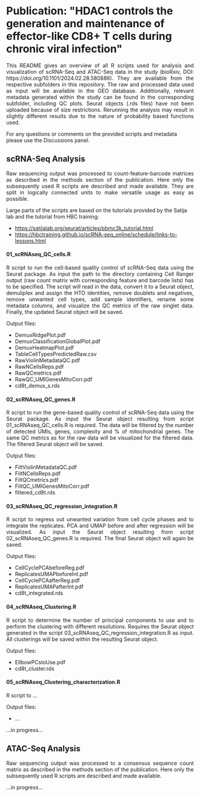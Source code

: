 # Publication: "HDAC1 controls the generation and maintenance of effector-like CD8+ T cells during chronic viral infection"
<p align="justify">
This README gives an overview of all R scripts used for analysis and visualization of scRNA-Seq and ATAC-Seq data in the study (bioRxiv, DOI: https://doi.org/10.1101/2024.02.28.580886). They are available from the respective subfolders in this repository. The raw and processed data used as input will be available in the GEO database. Additionally, relevant metadata generated within the study can be found in the corresponding subfolder, including QC plots. Seurat objects (.rds files) have not been uploaded because of size restrictions. Rerunning the analysis may result in slightly different results due to the nature of probability based functions used. 

For any questions or comments on the provided scripts and metadata please use the Discussions panel.
</p>

## scRNA-Seq Analysis
<p align="justify">
Raw sequencing output was processed to count-feature-barcode matrices as described in the methods section of the publication. Here only the subsequently used R scripts are described and made available. They are split in logically connected units to make versatile usage as easy as possible.

Large parts of the scripts are based on the tutorials provided by the Satija lab and the tutorial from HBC training: </p>
* https://satijalab.org/seurat/articles/pbmc3k_tutorial.html
* https://hbctraining.github.io/scRNA-seq_online/schedule/links-to-lessons.html

#### 01_scRNAseq_QC_cells.R
<p align="justify">
R script to run the cell-based quality control of scRNA-Seq data using the Seurat package. As input the path to the directory containing Cell Ranger output (raw count matrix with corresponding feature and barcode lists) has to be specified. The script will read in the data, convert it to a Seurat object, demuliplex and assign the HTO identities, remove doublets and negatives, remove unwanted cell types, add sample identifiers, rename some metadata columns, and visualize the QC metrics of the raw singlet data. Finally, the updated Seurat object will be saved.

Output files: </p>
* DemuxRidgePlot.pdf
* DemuxClassificationGlobalPlot.pdf
* DemuxHeatmapPlot.pdf
* TableCellTypesPredictedRaw.csv
* RawViolinMetadataQC.pdf
* RawNCellsReps.pdf
* RawQCmetrics.pdf
* RawQC_UMIGenesMitoCorr.pdf
* cd8t_demux_s.rds

#### 02_scRNAseq_QC_genes.R
<p align="justify">
R script to run the gene-based quality control of scRNA-Seq data using the Seurat package. As input the Seurat object resulting from script 01_scRNAseq_QC_cells.R is required. The data will be filtered by the number of detected UMIs, genes, complexity and % of mitochondrial genes. The same QC metrics as for the raw data will be visualized for the filtered data. The filtered Seurat object will be saved.

Output files: </p>
* FiltViolinMetadataQC.pdf
* FiltNCellsReps.pdf
* FiltQCmetrics.pdf
* FiltQC_UMIGenesMitoCorr.pdf
* filtered_cd8t.rds

#### 03_scRNAseq_QC_regression_integration.R
<p align="justify">
R script to regress out unwanted variation from cell cycle phases and to integrate the replicates. PCA and UMAP before and after regression will be visualized. As input the Seurat object resulting from script 02_scRNAseq_QC_genes.R is required. The final Seurat object will again be saved.

Output files: </p>
* CellCyclePCAbeforeReg.pdf
* ReplicatesUMAPbeforeInt.pdf
* CellCyclePCAafterReg.pdf
* ReplicatesUMAPafterInt.pdf
* cd8t_integrated.rds

#### 04_scRNAseq_Clustering.R
<p align="justify">
R script to determine the number of principal components to use and to perform the clustering with different resolutions. Requires the Seurat object generated in the script 03_scRNAseq_QC_regression_integration.R as input. All clusterings will be saved within the resulting Seurat object.

Output files: </p>
* EllbowPCstoUse.pdf
* cd8t_cluster.rds

#### 05_scRNAseq_Clustering_characterization.R
<p align="justify">
R script to ...

Output files: </p>
* ...

</p>

...in progress...

## ATAC-Seq Analysis
<p align="justify">
Raw sequencing output was processed to a consensus sequence count matrix as described in the methods section of the publication. Here only the subsequently used R scripts are described and made available.
</p>

...in progress...

